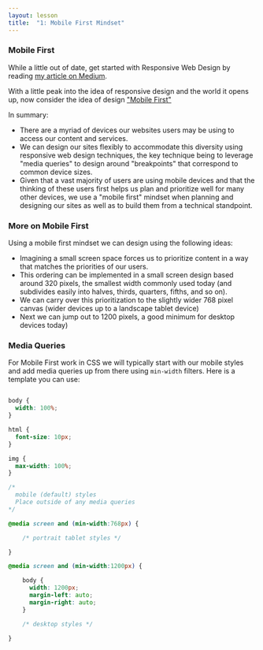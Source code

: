 ```yaml
---
layout: lesson
title:  "1: Mobile First Mindset"
---
```

### Mobile First

While a little out of date, get started with Responsive Web Design by reading [my article on Medium](https://medium.com/@philschanely/introduction-responsive-web-design-d3285e47b5a3).

With a little peak into the idea of responsive design and the world it opens up, now consider the idea of design ["Mobile First"](https://zurb.com/word/mobile-first)

In summary:

- There are a myriad of devices our websites users may be using to access our content and services.
- We can design our sites flexibly to accommodate this diversity using responsive web design techniques, the key technique being to leverage "media queries" to design around "breakpoints" that correspond to common device sizes.
- Given that a vast majority of users are using mobile devices and that the thinking of these users first helps us plan and prioritize well for many other devices, we use a "mobile first" mindset when planning and designing our sites as well as to build them from a technical standpoint.

### More on Mobile First

Using a mobile first mindset we can design using the following ideas:

- Imagining a small screen space forces us to prioritize content in a way that matches the priorities of our users.
- This ordering can be implemented in a small screen design based around 320 pixels, the smallest width commonly used today (and subdivides easily into halves, thirds, quarters, fifths, and so on).
- We can carry over this prioritization to the slightly wider 768 pixel canvas (wider devices up to a landscape tablet device)
- Next we can jump out to 1200 pixels, a good minimum for desktop devices today)


### Media Queries

For Mobile First work in CSS we will typically start with our mobile styles and add media queries up from there using `min-width` filters. Here is a template you can use:

```css

body {
  width: 100%;
}

html {
  font-size: 10px;
}

img {
  max-width: 100%;
}

/*
  mobile (default) styles
  Place outside of any media queries
*/

@media screen and (min-width:768px) {

    /* portrait tablet styles */

}

@media screen and (min-width:1200px) {

    body {
      width: 1200px;
      margin-left: auto;
      margin-right: auto;
    }

    /* desktop styles */

}
```
